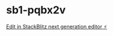 # sb1-pqbx2v

[Edit in StackBlitz next generation editor ⚡️](https://stackblitz.com/~/github.com/Kelleraxxel/sb1-pqbx2v)